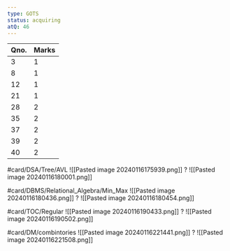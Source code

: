 ```yaml
---
type: GOTS
status: acquiring
atQ: 46
---
```

| Qno. | Marks |
| ---- | ---- |
| 3 | 1 |
| 8 | 1 |
| 12 | 1 |
| 21 | 1 |
| 28 | 2 |
| 35 | 2 |
| 37 | 2 |
| 39 | 2 |
| 40 | 2 |
#card/DSA/Tree/AVL
![[Pasted image 20240116175939.png]]
?
![[Pasted image 20240116180001.png]] 

#card/DBMS/Relational_Algebra/Min_Max
![[Pasted image 20240116180436.png]]
?
![[Pasted image 20240116180454.png]] 

#card/TOC/Regular 
![[Pasted image 20240116190433.png]]
?
![[Pasted image 20240116190502.png]] 

#card/DM/combintories
![[Pasted image 20240116221441.png]]
?
![[Pasted image 20240116221508.png]] 

